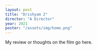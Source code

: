 ```yaml
---
layout: post
title: "Drishyam 2"
director: "A Director"
year: 2021
poster: "/assets/img/home.png"
---
```


My review or thoughts on the film go here.
